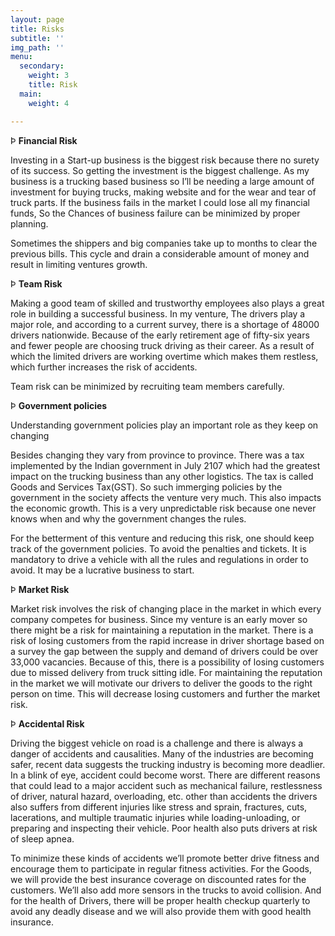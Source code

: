 ```yaml
---
layout: page
title: Risks
subtitle: ''
img_path: ''
menu:
  secondary:
    weight: 3
    title: Risk
  main:
    weight: 4

---
```

Þ **Financial Risk**

Investing in a Start-up business is the biggest risk because there no surety of its success. So getting the investment is the biggest challenge. As my business is a trucking based business so I’ll be needing a large amount of investment for buying trucks, making website and for the wear and tear of truck parts. If the business fails in the market I could lose all my financial funds, So the Chances of business failure can be minimized by proper planning.

Sometimes the shippers and big companies take up to months to clear the previous bills. This cycle and drain a considerable amount of money and result in limiting ventures growth.

Þ **Team Risk**

Making a good team of skilled and trustworthy employees also plays a great role in building a successful business. In my venture, The drivers play a major role, and according to a current survey, there is a shortage of 48000 drivers nationwide. Because of the early retirement age of fifty-six years and fewer people are choosing truck driving as their career. As a result of which the limited drivers are working overtime which makes them restless, which further increases the risk of accidents.

Team risk can be minimized by recruiting team members carefully.

Þ **Government policies**

Understanding government policies play an important role as they keep on changing

Besides changing they vary from province to province. There was a tax implemented by the Indian government in July 2107 which had the greatest impact on the trucking business than any other logistics. The tax is called Goods and Services Tax(GST). So such immerging policies by the government in the society affects the venture very much. This also impacts the economic growth. This is a very unpredictable risk because one never knows when and why the government changes the rules.

For the betterment of this venture and reducing this risk, one should keep track of the government policies. To avoid the penalties and tickets. It is mandatory to drive a vehicle with all the rules and regulations in order to avoid. It may be a lucrative business to start.

Þ **Market Risk**

Market risk involves the risk of changing place in the market in which every company competes for business. Since my venture is an early mover so there might be a risk for maintaining a reputation in the market. There is a risk of losing customers from the rapid increase in driver shortage based on a survey the gap between the supply and demand of drivers could be over 33,000 vacancies. Because of this, there is a possibility of losing customers due to missed delivery from truck sitting idle. For maintaining the reputation in the market we will motivate our drivers to deliver the goods to the right person on time. This will decrease losing customers and further the market risk.

Þ **Accidental Risk**

Driving the biggest vehicle on road is a challenge and there is always a danger of accidents and causalities. Many of the industries are becoming safer, recent data suggests the trucking industry is becoming more deadlier. In a blink of eye, accident could become worst. There are different reasons that could lead to a major accident such as mechanical failure, restlessness of driver, natural hazard, overloading, etc. other than accidents the drivers also suffers from different injuries like stress and sprain, fractures, cuts, lacerations, and multiple traumatic injuries while loading-unloading, or preparing and inspecting their vehicle. Poor health also puts drivers at risk of sleep apnea.

To minimize these kinds of accidents we’ll promote better drive fitness and encourage them to participate in regular fitness activities. For the Goods, we will provide the best insurance coverage on discounted rates for the customers. We’ll also add more sensors in the trucks to avoid collision. And for the health of Drivers, there will be proper health checkup quarterly to avoid any deadly disease and we will also provide them with good health insurance.